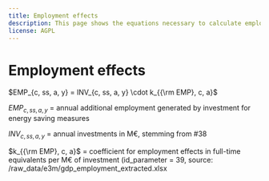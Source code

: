 ```yaml
---
title: Employment effects
description: This page shows the equations necessary to calculate employment effects.
license: AGPL
---
```


<!--
© 2024 - 2025 Fraunhofer-Gesellschaft e.V., München

SPDX-License-Identifier: AGPL-3.0-or-later
-->

Employment effects
=

$EMP_{c, ss, a, y} = INV_{c, ss, a, y} \cdot k_{{\rm EMP}, c, a}$

$EMP_{c, ss, a, y}$ = annual additional employment generated by investment for energy saving measures

$INV_{c, ss, a, y}$ = annual investments in M€, stemming from #38 

$k_{{\rm EMP}, c, a}$ = coefficient for employment effects in full-time equivalents per M€ of investment (id_parameter = 39, source: /raw_data/e3m/gdp_employment_extracted.xlsx